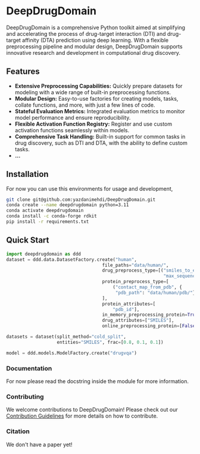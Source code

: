 # DeepDrugDomain

DeepDrugDomain is a comprehensive Python toolkit aimed at simplifying and accelerating the process of drug-target interaction (DTI) and drug-target affinity (DTA) prediction using deep learning. With a flexible preprocessing pipeline and modular design, DeepDrugDomain supports innovative research and development in computational drug discovery.

## Features

- **Extensive Preprocessing Capabilities:** Quickly prepare datasets for modeling with a wide range of built-in preprocessing functions.
- **Modular Design:** Easy-to-use factories for creating models, tasks, collate functions, and more, with just a few lines of code.
- **Stateful Evaluation Metrics:** Integrated evaluation metrics to monitor model performance and ensure reproducibility.
- **Flexible Activation Function Registry:** Register and use custom activation functions seamlessly within models.
- **Comprehensive Task Handling:** Built-in support for common tasks in drug discovery, such as DTI and DTA, with the ability to define custom tasks.
- **...**

## Installation
For now you can use this environments for usage and development,
```bash
git clone git@github.com:yazdanimehdi/DeepDrugDomain.git
conda create --name deepdrugdomain python=3.11
conda activate deepdrugdomain
conda install -c conda-forge rdkit
pip install -r requirements.txt
```

## Quick Start

```python
import deepdrugdomain as ddd
dataset = ddd.data.DatasetFactory.create("human",
                                    file_paths="data/human/",
                                    drug_preprocess_type=[("smiles_to_embedding", {
                                                           "max_sequence_length": 247})],
                                    protein_preprocess_type=[
                                        ("contact_map_from_pdb", {
                                         "pdb_path": "data/human/pdb/"})
                                    ],
                                    protein_attributes=[
                                        "pdb_id"],
                                    in_memory_preprocessing_protein=True,
                                    drug_attributes=["SMILES"],
                                    online_preprocessing_protein=[False],)

datasets = dataset(split_method="cold_split",
                   entities="SMILES", frac=[0.8, 0.1, 0.1])

model = ddd.models.ModelFactory.create("drugvqa")
```

### Documentation
For now please read the docstring inside the module for more information.

### Contributing
We welcome contributions to DeepDrugDomain! Please check out our [Contribution Guidelines](CONTRIBUTE.md) for more details on how to contribute.

### Citation
We don't have a paper yet!
